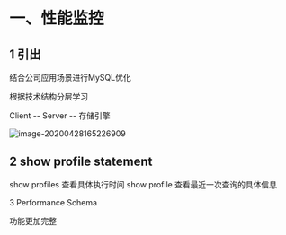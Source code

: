 # 一、性能监控

## 1 引出

结合公司应用场景进行MySQL优化

根据技术结构分层学习

Client --  Server -- 存储引擎

![image-20200428165226909](F:\java学习笔记\java并发编程\JAVA_NOTE\JAVA_Note\图片\image-20200428165226909.png)



## 2 show profile statement

show profiles 查看具体执行时间 show profile 查看最近一次查询的具体信息

3 Performance Schema

功能更加完整